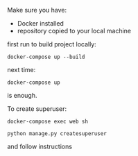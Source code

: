 Make sure you have: 
- Docker installed 
- repository copied to your local machine 

first run to build project locally: 

```
docker-compose up --build 
```

next time: 

```
docker-compose up 
``` 
is enough.

To create superuser: 
```
docker-compose exec web sh
``` 

```
python manage.py createsuperuser
``` 
and follow instructions

